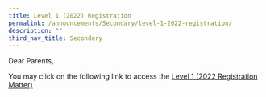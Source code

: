 ```yaml
---
title: Level 1 (2022) Registration
permalink: /announcements/Secondary/level-1-2022-registration/
description: ""
third_nav_title: Secondary
---
```

  Dear Parents,

You may click on the following link to access the [Level 1 (2022 Registration Matter)](https://staging.d26k7rl81eo6rb.amplifyapp.com/prospective-students/Sec-Admission/level-1-registration/)